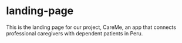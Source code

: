 # landing-page
This is the landing page for our project, CareMe, an app that connects professional caregivers with dependent patients in Peru.
